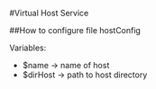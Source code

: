 #Virtual Host Service

##How to configure file hostConfig

Variables:
* $name -> name of host
* $dirHost -> path to host directory
